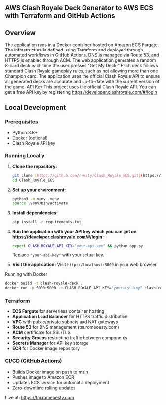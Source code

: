 ## AWS Clash Royale Deck Generator to AWS ECS with Terraform and GitHub Actions

## Overview 

The application runs in a Docker container hosted on Amazon ECS Fargate. The infrastructure is defined using Terraform and deployed through automated workflows in GitHub Actions. DNS is managed via Route 53, and HTTPS is enabled through ACM.
The web application generates a random 8-card deck each time the user presses "Get My Deck!" Each deck follows standard Clash Royale gameplay rules, such as not allowing more than one Champion card. The application uses the official Clash Royale API to ensure all generated decks are accurate and up-to-date with the current version of the game.
API Key
This project uses the official Clash Royale API. You can get a free API key by registering https://developer.clashroyale.com/#/login

##  Local Development

### Prerequisites
- Python 3.8+
- Docker (optional)
- Clash Royale API key

### Running Locally

1.  **Clone the repository:**
    ```bash
    git clone [https://github.com/r-esty/Clash_Royale_ECS.git](https://github.com/YOUR_USERNAME/Clash_Royale_ECS.git)
    cd Clash_Royale_ECS
    ```

2.  **Set up your environment:**
    ```bash
    python3 -m venv .venv
    source .venv/bin/activate  
    ```

3.  **Install dependencies:**
    ```bash
    pip install -r requirements.txt
    ```

4.  **Run the application with your API key which you can get on https://developer.clashroyale.com/#/login :**
    ```bash
    export CLASH_ROYALE_API_KEY="your-api-key" && python app.py
    ```
    Replace `"your-api-key"` with your actual key.

5.  **Visit the application:**
    Visit `http://localhost:5000` in your web browser.

Running with Docker
```bash
docker build -t clash-royale-deck .
docker run -p 5000:5000 -e CLASH_ROYALE_API_KEY="your-api-key" clash-royale-deck
```
### Terraform
- **ECS Fargate** for serverless container hosting
- **Application Load Balancer** for HTTPS traffic distribution  
- **VPC** with public/private subnets and NAT gateways
- **Route 53** for DNS management (tm.romeoesty.com)
- **ACM** certificate for SSL/TLS
- **Security Groups** restricting traffic between components
- **Secrets Manager** for API key storage
- **ECR** for Docker image repository

### CI/CD (GitHub Actions)
- Builds Docker image on push to main
- Pushes image to Amazon ECR
- Updates ECS service for automatic deployment
- Zero-downtime rolling updates

Live at:
https://tm.romeoesty.com

















